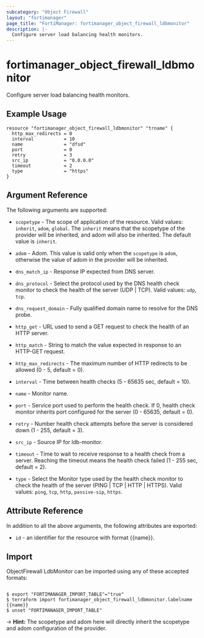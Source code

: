 ```yaml
---
subcategory: "Object Firewall"
layout: "fortimanager"
page_title: "FortiManager: fortimanager_object_firewall_ldbmonitor"
description: |-
  Configure server load balancing health monitors.
---
```


# fortimanager_object_firewall_ldbmonitor
Configure server load balancing health monitors.

## Example Usage

```hcl
resource "fortimanager_object_firewall_ldbmonitor" "trname" {
  http_max_redirects = 0
  interval           = 10
  name               = "dfsd"
  port               = 0
  retry              = 3
  src_ip             = "0.0.0.0"
  timeout            = 2
  type               = "https"
}
```

## Argument Reference


The following arguments are supported:

* `scopetype` - The scope of application of the resource. Valid values: `inherit`, `adom`, `global`. The `inherit` means that the scopetype of the provider will be inherited, and adom will also be inherited. The default value is `inherit`.
* `adom` - Adom. This value is valid only when the `scopetype` is `adom`, otherwise the value of adom in the provider will be inherited.

* `dns_match_ip` - Response IP expected from DNS server.
* `dns_protocol` - Select the protocol used by the DNS health check monitor to check the health of the server (UDP | TCP). Valid values: `udp`, `tcp`.

* `dns_request_domain` - Fully qualified domain name to resolve for the DNS probe.
* `http_get` - URL used to send a GET request to check the health of an HTTP server.
* `http_match` - String to match the value expected in response to an HTTP-GET request.
* `http_max_redirects` - The maximum number of HTTP redirects to be allowed (0 - 5, default = 0).
* `interval` - Time between health checks (5 - 65635 sec, default = 10).
* `name` - Monitor name.
* `port` - Service port used to perform the health check. If 0, health check monitor inherits port configured for the server (0 - 65635, default = 0).
* `retry` - Number health check attempts before the server is considered down (1 - 255, default = 3).
* `src_ip` - Source IP for ldb-monitor.
* `timeout` - Time to wait to receive response to a health check from a server. Reaching the timeout means the health check failed (1 - 255 sec, default = 2).
* `type` - Select the Monitor type used by the health check monitor to check the health of the server (PING | TCP | HTTP | HTTPS). Valid values: `ping`, `tcp`, `http`, `passive-sip`, `https`.



## Attribute Reference

In addition to all the above arguments, the following attributes are exported:
* `id` - an identifier for the resource with format {{name}}.

## Import

ObjectFirewall LdbMonitor can be imported using any of these accepted formats:
```

$ export "FORTIMANAGER_IMPORT_TABLE"="true"
$ terraform import fortimanager_object_firewall_ldbmonitor.labelname {{name}}
$ unset "FORTIMANAGER_IMPORT_TABLE"
```
-> **Hint:** The scopetype and adom here will directly inherit the scopetype and adom configuration of the provider.

